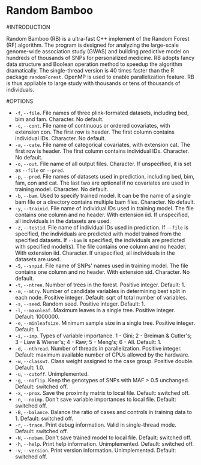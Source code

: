 Random Bamboo
=============


#INTRODUCTION

Random Bamboo (RB) is a ultra-fast C++ implement of the Random Forest (RF) algorithm. The program is designed for analyzing the large-scale genome-wide association study (GWAS) and building predictive model on hundreds of thousands of SNPs for personalized medicine. RB adopts fancy data structure and Boolean operation method to speedup the algorithm dramatically. The single-thread version is 40 times faster than the R package `randomForest`. OpenMP is used to enable parallelization feature. RB is thus appliable to large study with thousands or tens of thousands of individuals. 

#OPTIONS


* `-f`, `--file`. File names of three plink-formated datasets, including bed, bim and fam. Character. No default.
* `-c`, `--cont`. File name of continuous or ordered covariates, with extension con. The first row is header. The first column contains individual IDs. Character. No default.
* `-a`, `--cate`. File name of categorical covariates, with extension cat. The first row is header. The first column contains individual IDs. Character. No default.
* `-o`, `--out`. File name of all output files. Character. If unspecified, it is set as `--file` or `--pred`.
* `-p`, `--pred`. File names of datasets used in prediction, including bed, bim, fam, con and cat. The last two are optional if no covariates are used in training model. Character. No default.
* `-b`, `--bam`. Used to specify trained model. It can be the name of a single bam file or a directory contains multiple bam files. Character. No default.
* `-y`, `--trainid`. File name of individual IDs used in training model. The file contains one column and no header. With extension iid. If unspecified, all individuals in the datasets are used.
* `-z`, `--testid`. File name of individual IDs used in prediction. If `--file` is specified, the individuals are predicted with model trained from the specified datasets. If `--bam` is specified, the individuals are predicted with specified model(s). The file contains one column and no header. With extension iid. Character. If unspecified, all individuals in the datasets are used.
* `-S`, `--snpid`. File name of SNPs' names used in training model. The file contains one column and no header. With extension sid. Character. No default.
* `-t`, `--ntree`. Number of trees in the forest. Positive integer. Default: 1.
* `-m`, `--mtry`. Number of candidate variables in determining best split in each node. Positive integer. Default: sqrt of total number of variables.
* `-s`, `--seed`. Random seed. Positive integer. Default: 1.
* `-l`, `--maxnleaf`. Maximum leaves in a single tree. Positive integer. Default: 1000000.
* `-e`, `--minleafsize`. Minimum sample size in a single tree. Positive integer. Default: 1.
* `-i`, `--imp`. Types of variable importance. 1 - Gini; 2 - Breiman & Cutler's; 3 - Liaw & Wiener's; 4 - Raw; 5 - Meng's; 6 - All. Default: 1.
* `-d`, `--nthread`. Number of threads in parallelization. Positive integer. Default: maximum available number of CPUs allowed by the hardware.
* `-w`, `--classwt`. Class weight assigned to the case group. Positive double. Default: 1.0.
* `-u`, `--cutoff`. Unimplemented.
* `-g`, `--noflip`. Keep the genotypes of SNPs with MAF > 0.5 unchanged. Default: switched off.
* `-x`, `--prox`. Save the proximity matrix to local file. Default: switched off.
* `-n`, `--noimp`. Don't save variable importances to local file. Default: switched off.
* `-B`, `--balance`. Balance the ratio of cases and controls in training data to 1. Default: switched off.
* `-r`, `--trace`. Print debug information. Valid in single-thread mode. Default: switched off.
* `-N`, `--nobam`. Don't save trained model to local file. Default: switched off.
* `-h`, `--help`. Print help information. Unimplemented. Default: switched off.
* `-v`, `--version`. Print version information. Unimplemented. Default: switched off.




